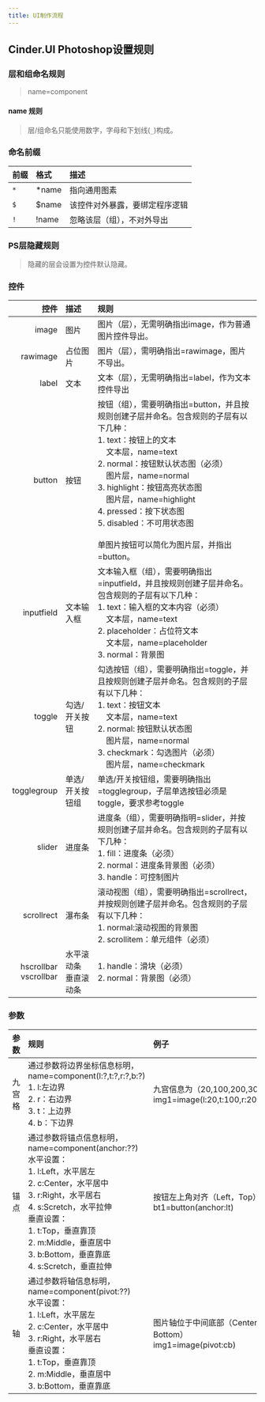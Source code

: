 ```yaml
---
title: UI制作流程
---
```


## Cinder.UI Photoshop设置规则

### 层和组命名规则

> name=component

#### name 规则

> 层/组命名只能使用数字，字母和下划线(`_`)构成。

### 命名前缀

|前缀|格式|描述|
|:--|:--|:--|
|`*`|*name|指向通用图素|
|`$`|$name|该控件对外暴露，要绑定程序逻辑|
|`!`|!name|忽略该层（组），不对外导出|

### PS层隐藏规则

> 隐藏的层会设置为控件默认隐藏。

### 控件

|控件|描述|规则
|--:|:--|:--|
|image|图片|图片（层），无需明确指出image，作为普通图片控件导出。|
|rawimage|占位图片|图片（层），需明确指出=rawimage，图片不导出。|
|label|文本|文本（层），无需明确指出=label，作为文本控件导出|
|button|按钮|按钮（组），需要明确指出=button，并且按规则创建子层并命名。包含规则的子层有以下几种：<br>1. text：按钮上的文本<br>&nbsp;&nbsp;&nbsp;&nbsp;文本层，name=text<br>2. normal：按钮默认状态图（必须）<br>&nbsp;&nbsp;&nbsp;&nbsp;图片层，name=normal<br>3. highlight：按钮高亮状态图<br>&nbsp;&nbsp;&nbsp;&nbsp;图片层，name=highlight<br>4. pressed：按下状态图<br>5. disabled：不可用状态图<br><br>单图片按钮可以简化为图片层，并指出=button。|
|inputfield|文本输入框|文本输入框（组），需要明确指出=inputfield，并且按规则创建子层并命名。包含规则的子层有以下几种：<br>1. text：输入框的文本内容（必须）<br>&nbsp;&nbsp;&nbsp;&nbsp;文本层，name=text<br>2. placeholder：占位符文本<br>&nbsp;&nbsp;&nbsp;&nbsp;文本层，name=placeholder<br>3. normal：背景图|
|toggle|勾选/开关按钮|勾选按钮（组），需要明确指出=toggle，并且按规则创建子层并命名。包含规则的子层有以下几种：<br>1. text：按钮文本<br>&nbsp;&nbsp;&nbsp;&nbsp;文本层，name=text<br>2. normal: 按钮默认状态图<br>&nbsp;&nbsp;&nbsp;&nbsp;图片层，name=normal<br>3. checkmark：勾选图片（必须）<br>&nbsp;&nbsp;&nbsp;&nbsp;图片层，name=checkmark|
|togglegroup|单选/开关按钮组|单选/开关按钮组，需要明确指出=togglegroup，子层单选按钮必须是toggle，要求参考toggle|
|slider|进度条|进度条（组），需要明确指明=slider，并按规则创建子层并命名。包含规则的子层有以下几种：<br>1. fill：进度条（必须）<br>2. normal：进度条背景图（必须）<br>3. handle：可控制图片|
|scrollrect|瀑布条|滚动视图（组），需要明确指出=scrollrect，并按规则创建子层并命名。包含规则的子层有以下几种：<br>1. normal:滚动视图的背景图<br>2. scrollitem：单元组件（必须）|
|hscrollbar<br>vscrollbar|水平滚动条<br>垂直滚动条|1. handle：滑块（必须）<br>2. normal：背景图（必须）|

### 参数

|参数|规则|例子|
|:--|:--|:--|
|九宫格|通过参数将边界坐标信息标明，name=component(l:?,t:?,r:?,b:?)<br>1. l:左边界<br>2. r：右边界<br>3. t：上边界<br>4. b：下边界|九宫信息为（20,100,200,300)<br>img1=image(l:20,t:100,r:200,b:300)|
|锚点|通过参数将锚点信息标明，name=component(anchor:??)<br>水平设置：<br>1. l:Left，水平居左<br>2. c:Center，水平居中<br>3. r:Right，水平居右<br>4. s:Scretch，水平拉伸<br>垂直设置：<br>1. t:Top，垂直靠顶<br>2. m:Middle，垂直居中<br>3. b:Bottom，垂直靠底<br>4. s:Scretch，垂直拉伸|按钮左上角对齐（Left，Top）<br>  bt1=button(anchor:lt)|
|轴|通过参数将轴信息标明，name=component(pivot:??)<br>水平设置：<br>1. l:Left，水平居左<br>2. c:Center，水平居中<br>3. r:Right，水平居右<br>垂直设置：<br>1. t:Top，垂直靠顶<br>2. m:Middle，垂直居中<br>3. b:Bottom，垂直靠底|图片轴位于中间底部（Center，Bottom）<br>img1=image(pivot:cb)|
